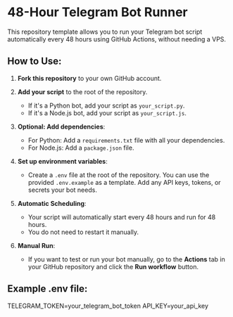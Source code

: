 # 48-Hour Telegram Bot Runner

This repository template allows you to run your Telegram bot script automatically every 48 hours using GitHub Actions, without needing a VPS.

## How to Use:

1. **Fork this repository** to your own GitHub account.

2. **Add your script** to the root of the repository.
   - If it's a Python bot, add your script as `your_script.py`.
   - If it's a Node.js bot, add your script as `your_script.js`.

3. **Optional: Add dependencies**:
   - For Python: Add a `requirements.txt` file with all your dependencies.
   - For Node.js: Add a `package.json` file.

4. **Set up environment variables**:
   - Create a `.env` file at the root of the repository. You can use the provided `.env.example` as a template. Add any API keys, tokens, or secrets your bot needs.

5. **Automatic Scheduling**:
   - Your script will automatically start every 48 hours and run for 48 hours.
   - You do not need to restart it manually.

6. **Manual Run**:
   - If you want to test or run your bot manually, go to the **Actions** tab in your GitHub repository and click the **Run workflow** button.

## Example .env file:

TELEGRAM_TOKEN=your_telegram_bot_token
API_KEY=your_api_key
